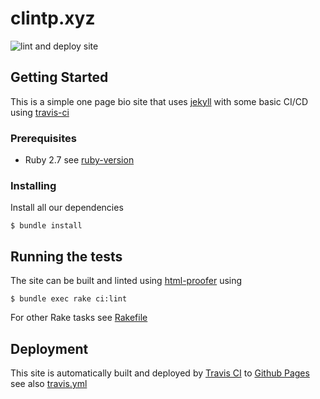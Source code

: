 # clintp.xyz

![lint and deploy site](https://github.com/yuhonas/clintp.xyz/workflows/lint%20and%20deploy%20site/badge.svg)

## Getting Started

This is a simple one page bio site that uses [jekyll](https://jekyllrb.com) with some basic CI/CD using [travis-ci](https://travis-ci.org/)

### Prerequisites

* Ruby 2.7 see [ruby-version](./.ruby-version)


### Installing

Install all our dependencies

```
$ bundle install
```

## Running the tests


The site can be built and linted using [html-proofer](https://github.com/gjtorikian/html-proofer) using

```
$ bundle exec rake ci:lint
```

For other Rake tasks see [Rakefile](./Rakefile)


## Deployment


This site is automatically built and deployed by [Travis CI](https://travis-ci.org/) to [Github Pages](https://pages.github.com/) see also [travis.yml](./.travis.yml)

